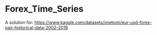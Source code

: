 # Forex_Time_Series
A solution for: https://www.kaggle.com/datasets/imetomi/eur-usd-forex-pair-historical-data-2002-2019
